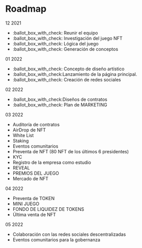 # Roadmap

12 2021&#x20;

* :ballot\_box\_with\_check: Reunir el equipo
* :ballot\_box\_with\_check: Investigación del juego NFT
* :ballot\_box\_with\_check: Lógica del juego
* :ballot\_box\_with\_check: Generación de conceptos

01 2022&#x20;

* :ballot\_box\_with\_check: Concepto de diseño artístico&#x20;
* :ballot\_box\_with\_check:Lanzamiento de la página principal.
* :ballot\_box\_with\_check: Creación de redes sociales

02 2022&#x20;

* :ballot\_box\_with\_check:Diseños de contratos
* :ballot\_box\_with\_check: Plan de MARKETING

03 2022&#x20;

* Auditoría de contratos
* AirDrop de NFT
* White List&#x20;
* Staking&#x20;
* Eventos comunitarios
* Preventa de NFT (80 NFT de los últimos 6 presidentes)
* KYC&#x20;
* Registro de la empresa como estudio
* REVEAL&#x20;
* PREMIOS DEL JUEGO
* Mercado de NFT

04 2022&#x20;

* Preventa de TOKEN&#x20;
* MINI JUEGO
* FONDO DE LIQUIDEZ DE TOKENS
* Última venta de NFT

05 2022&#x20;

* Colaboración con las redes sociales descentralizadas
* Eventos comunitarios para la gobernanza
